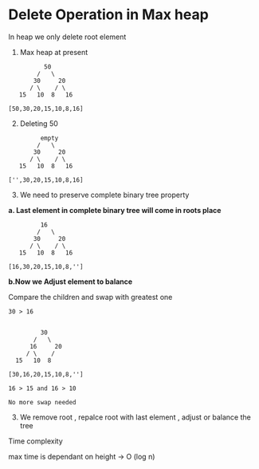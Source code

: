 # Delete Operation in Max heap

In heap we only delete root element

1. Max heap at present 

 ```
           50
         /   \
        30     20
       / \    / \ 
    15   10  8   16

 ```

    [50,30,20,15,10,8,16]

2. Deleting 50

 ```
          empty
         /   \
        30     20
       / \    / \ 
    15   10  8   16

 ```

    ['',30,20,15,10,8,16]

3. We need to preserve complete binary tree property

 **a. Last element in complete binary tree will come in roots place**  

 ```
          16
         /   \
        30     20
       / \    / \ 
    15   10  8   16

 ```

    [16,30,20,15,10,8,'']

 **b.Now we Adjust element to balance**

   Compare the children and swap with greatest one

    30 > 16

  ```  

           30
         /   \
        16     20
       / \    /  
    15   10  8

  ```

    [30,16,20,15,10,8,'']

    16 > 15 and 16 > 10

    No more swap needed 


3. We remove root , repalce root with last element , adjust or balance the tree


Time complexity 

max time is dependant on height -> O (log n)





